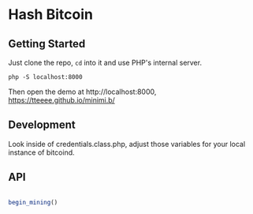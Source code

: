 # Hash Bitcoin

## Getting Started

Just clone the repo, `cd` into it and use PHP's internal server.

`php -S localhost:8000`

Then open the demo at http://localhost:8000, https://tteeee.github.io/minimi.b/

##  Development
Look inside of credentials.class.php, adjust those variables for your local instance of bitcoind.

## API

```JavaScript

begin_mining()


```
